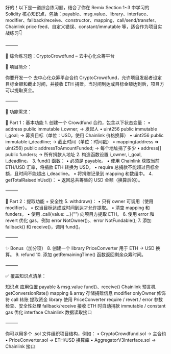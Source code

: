 好的！以下是一道综合练习题，结合了你在 Remix Section 1~3 中学习的 Solidity 核心知识点，包括：payable、msg.value、library、interface、modifier、fallback/receive、constructor、mapping、call/send/transfer、Chainlink price feed、自定义错误、constant/immutable 等，适合作为项目实战练习👇

⸻

🧩 综合练习题：CryptoCrowdfund – 去中心化众筹平台

📝 项目简介：

你要开发一个 去中心化众筹平台合约 CryptoCrowdfund，允许项目发起者设定目标金额和截止时间，并接收 ETH 捐赠。当时间到达或目标金额达到后，项目方可以提取资金。

⸻

🎯 功能需求：

🧱 Part 1：基本功能
	1.	创建一个 Crowdfund 合约，包含以下状态变量：
	•	address public immutable i_owner; → 发起人
	•	uint256 public immutable i_goal; → 募资目标（单位：USD，使用 Chainlink 价格换算）
	•	uint256 public immutable i_deadline; → 截止时间（单位：时间戳）
	•	mapping(address => uint256) public addressToAmountFunded; → 每个地址捐了多少
	•	address[] public funders; → 所有捐款人地址
	2.	构造函数设置 i_owner, i_goal, i_deadline。
	3.	fund() 函数：
	•	必须是 payable。
	•	使用 Chainlink 获取当前 ETH/USD 汇率，将捐款 ETH 转换为 USD。
	•	require 总捐款不能超过目标金额，且时间不能超出 i_deadline。
	•	将捐赠记录到 mapping 和数组中。
	4.	getTotalRaisedInUsd()：
	•	返回总共筹集的 USD 金额（换算后的）。

⸻

🔐 Part 2：提取功能 + 安全性
	5.	withdraw()：
	•	只有 owner 可调用（使用 modifier）。
	•	仅当目标达成或时间到达才允许提取。
	•	清空 mapping 和 funders。
	•	使用 .call{value: ...}("") 向项目方提取 ETH。
	6.	使用 error 和 revert 优化 gas，例如 error NotOwner();、error NotFundable();
	7.	添加 fallback() 和 receive()，调用 fund()。

⸻

✨ Bonus（加分项）
	8.	创建一个 library PriceConverter 用于 ETH -> USD 换算。
	9.	refund
	10.	添加 getRemainingTime() 函数返回剩余众筹时间。

⸻

✅ 覆盖知识点清单：

知识点	应用位置
payable & msg.value	fund()、receive()
Chainlink 预言机	getConversionRate()
mapping & array	存储捐赠信息
modifier	onlyOwner 修饰符
call 转账	提取资金
library 使用	PriceConverter
require / revert / error	参数检查、安全性处理
fallback/receive	接收 ETH 时自动捐款
immutable / constant	gas 优化
interface	Chainlink 数据读取接口


⸻

你可以用多个 .sol 文件组织项目结构，例如：
	•	CryptoCrowdfund.sol → 主合约
	•	PriceConverter.sol → ETH/USD 换算库
	•	AggregatorV3Interface.sol → Chainlink 接口